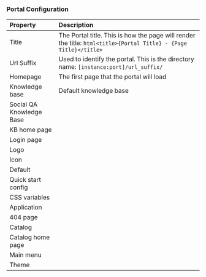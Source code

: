 ### Portal Configuration

| Property | Description |
| :------ | :----------- |
| Title   | The Portal title. This is how the page will render the title: ```html<title>{Portal Title} - {Page Title}</title>``` |
| Url Suffix | Used to identify the portal. This is the directory name: `[instance:port]/url_suffix/` |
| Homepage    | The first page that the portal will load |
| Knowledge base | Default knowledge base |
| Social QA Knowledge Base| |
| KB home page | |
| Login page| |
| Logo | |
| Icon| |
| Default | |
| Quick start config | |
| CSS variables | |
| Application| |
| 404 page| |
| Catalog| |
| Catalog home page | |
| Main menu | |
| Theme| |
